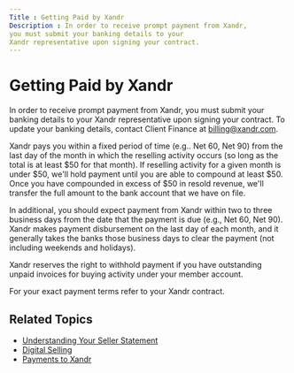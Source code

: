 ```yaml
---
Title : Getting Paid by Xandr
Description : In order to receive prompt payment from Xandr,
you must submit your banking details to your
Xandr representative upon signing your contract.
---
```



# Getting Paid by Xandr





In order to receive prompt payment from Xandr,
you must submit your banking details to your
Xandr representative upon signing your contract.
To update your banking details, contact Client Finance at
<a href="mailto:billing@xandr.com" class="xref"
target="_blank">billing@xandr.com</a>.

Xandr pays you within a fixed period of time
(e.g.. Net 60, Net 90) from the last day of the month in which the
reselling activity occurs (so long as the total is at least $50 for that
month). If reselling activity for a given month is under $50, we'll hold
payment until you are able to compound at least $50. Once you have
compounded in excess of $50 in resold revenue, we'll transfer the full
amount to the bank account that we have on file.

In additional, you should expect payment from
Xandr within two to three business days from the
date that the payment is due (e.g., Net 60, Net 90).
Xandr makes payment disbursement on the last day
of each month, and it generally takes the banks those business days to
clear the payment (not including weekends and holidays).

Xandr reserves the right to withhold payment if
you have outstanding unpaid invoices for buying activity under your
member account.

For your exact payment terms refer to your Xandr
contract.





## Related Topics

- <a href="understanding-your-seller-statement.html"
  class="xref">Understanding Your Seller Statement</a>
- <a href="digital-selling.html" class="xref">Digital Selling</a>
- <a href="payment-to-xandr.html" class="xref">Payments to Xandr</a>







